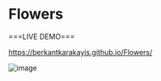 # Flowers

===LIVE DEMO===

https://berkantkarakayis.github.io/Flowers/

![image](https://github.com/berkantkarakayis/Flowers/assets/102322084/e8226081-1abc-4014-baab-f86f8f256dbf)
